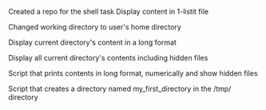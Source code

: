 Created a repo for the shell task 
 Display content in 1-listit file


Changed working directory to user's home directory

Display current directory's content in a long format

Display all current directory's contents including hidden files

Script that prints contents in long format, numerically and show hidden files

Script that  creates a directory named my_first_directory in the /tmp/ directory

